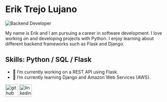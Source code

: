 # Erik Trejo Lujano
![Backend Developer](https://fedingo.com/wp-content/uploads/2021/09/Python-PostgreSQL-696x410.jpg)

My name is Erik and I am pursuing a career in software development. I love working on and developing projects with Python. I enjoy learning about different backend frameworks such as Flask and Django. 

## Skills: Python / SQL / Flask

- 🔭 I’m currently working on a REST API using Flask.  
- 🌱 I’m currently learning Django and Amazon Web Services (AWS). 


[<img src='https://cdn.jsdelivr.net/npm/simple-icons@3.0.1/icons/github.svg' alt='github' height='40'>](https://github.com/eTrejoLujano)  [<img src='https://cdn.jsdelivr.net/npm/simple-icons@3.0.1/icons/linkedin.svg' alt='linkedin' height='40'>](https://www.linkedin.com/in/erik-trejo-lujano/)  

